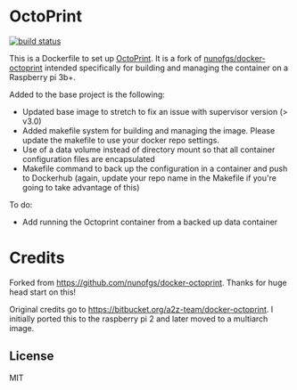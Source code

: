 # OctoPrint

[![build status][travis-image]][travis-url]

This is a Dockerfile to set up [OctoPrint](http://octoprint.org/). It is a fork of [nunofgs/docker-octoprint](https://github.com/nunofgs/docker-octoprint) intended specifically for building and managing the container on a Raspberry pi 3b+. 

Added to the base project is the following:
- Updated base image to stretch to fix an issue with supervisor version (> v3.0)
- Added makefile system for building and managing the image. Please update the makefile to use your docker repo settings.
- Use of a data volume instead of directory mount so that all container configuration files are encapsulated
- Makefile command to back up the configuration in a container and push to Dockerhub (again, update your repo name in the Makefile if you're going to take advantage of this) 

To do:
- Add running the Octoprint container from a backed up data container 

# Credits

Forked from https://github.com/nunofgs/docker-octoprint. Thanks for huge head start on this!

Original credits go to https://bitbucket.org/a2z-team/docker-octoprint. I initially ported this to the raspberry pi 2 and later moved to a multiarch image.

## License

MIT

[travis-image]: https://img.shields.io/travis/nunofgs/docker-octoprint.svg?style=flat-square
[travis-url]: https://travis-ci.org/nunofgs/docker-octoprint
